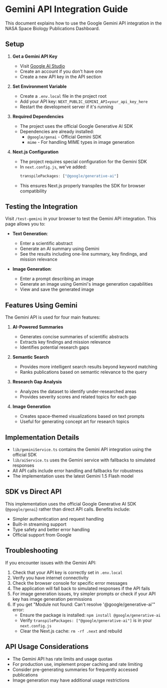 # Gemini API Integration Guide

This document explains how to use the Google Gemini API integration in the NASA Space Biology Publications Dashboard.

## Setup

1. **Get a Gemini API Key**
   - Visit [Google AI Studio](https://aistudio.google.com/)
   - Create an account if you don't have one
   - Create a new API key in the API section

2. **Set Environment Variable**
   - Create a `.env.local` file in the project root
   - Add your API key: `NEXT_PUBLIC_GEMINI_API=your_api_key_here`
   - Restart the development server if it's running

3. **Required Dependencies**
   - The project uses the official Google Generative AI SDK
   - Dependencies are already installed:
     - `@google/genai` - Official Gemini SDK
     - `mime` - For handling MIME types in image generation

4. **Next.js Configuration**
   - The project requires special configuration for the Gemini SDK
   - In `next.config.js`, we've added:
     ```js
     transpilePackages: ["@google/generative-ai"]
     ```
   - This ensures Next.js properly transpiles the SDK for browser compatibility

## Testing the Integration

Visit `/test-gemini` in your browser to test the Gemini API integration. This page allows you to:

- **Text Generation**:
  - Enter a scientific abstract
  - Generate an AI summary using Gemini
  - See the results including one-line summary, key findings, and mission relevance

- **Image Generation**:
  - Enter a prompt describing an image
  - Generate an image using Gemini's image generation capabilities
  - View and save the generated image

## Features Using Gemini

The Gemini API is used for four main features:

1. **AI-Powered Summaries**
   - Generates concise summaries of scientific abstracts
   - Extracts key findings and mission relevance
   - Identifies potential research gaps

2. **Semantic Search**
   - Provides more intelligent search results beyond keyword matching
   - Ranks publications based on semantic relevance to the query

3. **Research Gap Analysis**
   - Analyzes the dataset to identify under-researched areas
   - Provides severity scores and related topics for each gap

4. **Image Generation**
   - Creates space-themed visualizations based on text prompts
   - Useful for generating concept art for research topics

## Implementation Details

- `lib/geminiService.ts` contains the Gemini API integration using the official SDK
- `lib/aiService.ts` uses the Gemini service with fallbacks to simulated responses
- All API calls include error handling and fallbacks for robustness
- The implementation uses the latest Gemini 1.5 Flash model

## SDK vs Direct API

This implementation uses the official Google Generative AI SDK (`@google/genai`) rather than direct API calls. Benefits include:

- Simpler authentication and request handling
- Built-in streaming support
- Type safety and better error handling
- Official support from Google

## Troubleshooting

If you encounter issues with the Gemini API:

1. Check that your API key is correctly set in `.env.local`
2. Verify you have internet connectivity
3. Check the browser console for specific error messages
4. The application will fall back to simulated responses if the API fails
5. For image generation issues, try simpler prompts or check if your API key has image generation permissions
6. If you get "Module not found: Can't resolve '@google/generative-ai'" error:
   - Ensure the package is installed: `npm install @google/generative-ai`
   - Verify `transpilePackages: ["@google/generative-ai"]` is in your `next.config.js`
   - Clear the Next.js cache: `rm -rf .next` and rebuild

## API Usage Considerations

- The Gemini API has rate limits and usage quotas
- For production use, implement proper caching and rate limiting
- Consider pre-generating summaries for frequently accessed publications
- Image generation may have additional usage restrictions
